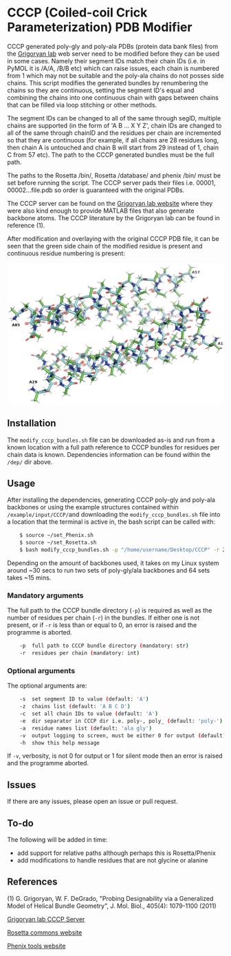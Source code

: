 # CCCP (Coiled-coil Crick Parameterization) PDB Modifier

CCCP generated poly-gly and poly-ala PDBs (protein data bank files) from the
[Grigoryan lab][1] web server need to be modified before they can be used in
some cases. Namely their segment IDs match their chain IDs (i.e. in PyMOL it is
/A/A, /B/B etc) which can raise issues, each chain is numbered from 1 which may
not be suitable and the poly-ala chains do not posses side chains. This script
modifies the generated bundles by renumbering the chains so they are
continuous, setting the segment ID's equal and combining the chains into one
continuous chain with gaps between chains that can be filled via loop
stitching or other methods.

The segment IDs can be changed to all of the same through segID, multiple
chains are supported (in the form of 'A B ... X Y Z', chain IDs are changed
to all of the same through chainID and the residues per chain are incremented
so that they are continuous (for example, if all chains are 28 residues long,
then chain A is untouched and chain B will start from 29 instead of 1, chain
C from 57 etc). The path to the CCCP generated bundles must be the full path.

The paths to the Rosetta /bin/, Rosetta /database/ and phenix /bin/ must be
set before running the script. The CCCP server pads their files i.e. 00001, 00002...file.pdb so order is guaranteed with the original PDBs.

The CCCP server can be found on the [Grigoryan lab website][1] where
they were also kind enough to provide MATLAB files that also generate backbone
atoms. The CCCP literature by the Grigoryan lab can be found in reference (1).

After modification and overlaying with the original CCCP PDB file, it can be
seen that the green side chain of the modified residue is present and
continuous residue numbering is present:

![](res/images/poly_ala_modified.png)

## Installation

The `modify_cccp_bundles.sh` file can be downloaded as-is and run from a known
location with a full path reference to CCCP bundles for residues per chain data
is known. Dependencies information can be found within the `/dep/` dir above.

## Usage

After installing the dependencies, generating CCCP poly-gly and poly-ala
backbones or using the example structures contained within
`/example/input/CCCP/`and downloading the `modify_cccp_bundles.sh` file into a
location that the terminal is active in, the bash script can be called with:

```bash
    $ source ~/set_Phenix.sh
    $ source ~/set_Rosetta.sh
    $ bash modify_cccp_bundles.sh -p "/home/username/Desktop/CCCP" -r 28
```

Depending on the amount of backbones used, it takes on my Linux system around
~30 secs to run two sets of poly-gly/ala backbones and 64 sets takes ~15 mins.

### Mandatory arguments

The full path to the CCCP bundle directory (`-p`) is required as well as the
number of residues per chain (`-r`) in the bundles. If either one is not
present, or if `-r` is less than or equal to 0, an error is raised and the
programme is aborted.

```bash
    -p  full path to CCCP bundle directory (mandatory: str)
    -r  residues per chain (mandatory: int)
```

### Optional arguments

The optional arguments are:

```bash
    -s  set segment ID to value (default: 'A')
    -z  chains list (default: 'A B C D')
    -c  set all chain IDs to value (default: 'A')
    -e  dir separator in CCCP dir i.e. poly-, poly_ (default: 'poly-')
    -a  residue names list (default: 'ala gly')
    -v  output logging to screen, must be either 0 for output (default) or 1
    -h  show this help message
```

If `-v`, verbosity, is not 0 for output or 1 for silent mode then an error is
raised and the programme aborted.

## Issues

If there are any issues, please open an issue or pull request.

## To-do

The following will be added in time:

* add support for relative paths although perhaps this is Rosetta/Phenix
* add modifications to handle residues that are not glycine or alanine

## References

(1) G. Grigoryan, W. F. DeGrado, "Probing Designability via a Generalized Model
    of Helical Bundle Geometry", J. Mol. Biol., 405(4): 1079-1100 (2011)

[Grigoryan lab CCCP Server](https://www.grigoryanlab.org/cccp/)

[Rosetta commons website](https://www.rosettacommons.org/)

[Phenix tools website](https://phenix-online.org/)

[1]:(https://www.grigoryanlab.org/cccp/)
